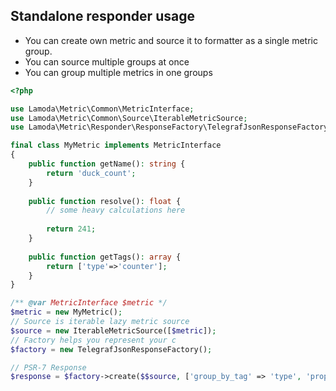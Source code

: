 ## Standalone responder usage

* You can create own metric and source it to formatter as a single metric group. 
* You can source multiple groups at once
* You can group multiple metrics in one groups

```php
<?php

use Lamoda\Metric\Common\MetricInterface;
use Lamoda\Metric\Common\Source\IterableMetricSource;
use Lamoda\Metric\Responder\ResponseFactory\TelegrafJsonResponseFactory;

final class MyMetric implements MetricInterface 
{
    public function getName(): string {
        return 'duck_count';
    }
    
    public function resolve(): float {
        // some heavy calculations here
        
        return 241;
    }
    
    public function getTags(): array {
        return ['type'=>'counter'];
    }
}

/** @var MetricInterface $metric */
$metric = new MyMetric();
// Source is iterable lazy metric source
$source = new IterableMetricSource([$metric]);
// Factory helps you represent your c
$factory = new TelegrafJsonResponseFactory();

// PSR-7 Response 
$response = $factory->create($$source, ['group_by_tag' => 'type', 'propagate_tags' => ['type']]);
```

